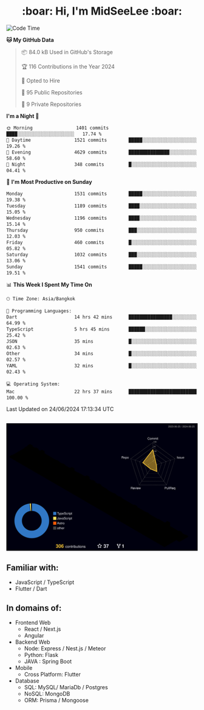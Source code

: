 <h1 align="center"> :boar: Hi, I'm MidSeeLee :boar:</h1>
 
<!--START_SECTION:waka-->
![Code Time](http://img.shields.io/badge/Code%20Time-1%2C752%20hrs%2052%20mins-blue)

**🐱 My GitHub Data** 

> 📦 84.0 kB Used in GitHub's Storage 
 > 
> 🏆 116 Contributions in the Year 2024
 > 
> 💼 Opted to Hire
 > 
> 📜 95 Public Repositories 
 > 
> 🔑 9 Private Repositories 
 > 
**I'm a Night 🦉** 

```text
🌞 Morning                1401 commits        ████░░░░░░░░░░░░░░░░░░░░░   17.74 % 
🌆 Daytime                1521 commits        █████░░░░░░░░░░░░░░░░░░░░   19.26 % 
🌃 Evening                4629 commits        ███████████████░░░░░░░░░░   58.60 % 
🌙 Night                  348 commits         █░░░░░░░░░░░░░░░░░░░░░░░░   04.41 % 
```
📅 **I'm Most Productive on Sunday** 

```text
Monday                   1531 commits        █████░░░░░░░░░░░░░░░░░░░░   19.38 % 
Tuesday                  1189 commits        ████░░░░░░░░░░░░░░░░░░░░░   15.05 % 
Wednesday                1196 commits        ████░░░░░░░░░░░░░░░░░░░░░   15.14 % 
Thursday                 950 commits         ███░░░░░░░░░░░░░░░░░░░░░░   12.03 % 
Friday                   460 commits         █░░░░░░░░░░░░░░░░░░░░░░░░   05.82 % 
Saturday                 1032 commits        ███░░░░░░░░░░░░░░░░░░░░░░   13.06 % 
Sunday                   1541 commits        █████░░░░░░░░░░░░░░░░░░░░   19.51 % 
```


📊 **This Week I Spent My Time On** 

```text
🕑︎ Time Zone: Asia/Bangkok

💬 Programming Languages: 
Dart                     14 hrs 42 mins      ████████████████░░░░░░░░░   64.99 % 
TypeScript               5 hrs 45 mins       ██████░░░░░░░░░░░░░░░░░░░   25.42 % 
JSON                     35 mins             █░░░░░░░░░░░░░░░░░░░░░░░░   02.63 % 
Other                    34 mins             █░░░░░░░░░░░░░░░░░░░░░░░░   02.57 % 
YAML                     32 mins             █░░░░░░░░░░░░░░░░░░░░░░░░   02.43 % 

💻 Operating System: 
Mac                      22 hrs 37 mins      █████████████████████████   100.00 % 
```


 Last Updated on 24/06/2024 17:13:34 UTC
<!--END_SECTION:waka-->

##

![](./profile-3d-contrib/profile-night-rainbow.svg)

## Familiar with:
- JavaScript / TypeScript
- Flutter / Dart

## In domains of:
- Frontend Web
  - React / Next.js
  - Angular
- Backend Web
  - Node: Express / Nest.js / Meteor
  - Python: Flask
  - JAVA : Spring Boot
- Mobile
  - Cross Platform: Flutter
- Database
  - SQL: MySQL/ MariaDb / Postgres
  - NoSQL: MongoDB
  - ORM: Prisma / Mongoose
